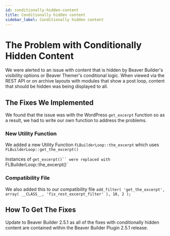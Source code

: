 ```yaml
---
id: conditionally-hidden-content
title: Conditionally hidden content
sidebar_label: Conditionally hidden content
---
```


# The Problem with Conditionally Hidden Content
We were alerted to an issue with content that is hidden by Beaver Builder's visibility options or Beaver Themer's conditional logic. When viewed via the REST API or on archive layouts with modules that show a post loop, content that should be hidden was being displayed to all.

## The Fixes We Implemented

We found that the issue was with the WordPress `get_excerpt` function so as a result, we had to write our own function to address the problems.

### New Utility Function

We added a new Utility Function `FLBuilderLoop::the_excerpt` which uses `FLBuilderLoop::get_the_excerpt()`

Instances of `get_excerpt()`` were replaced with `FLBuilderLoop::the_excerpt()`

### Compatibility File
We also added this to our compatibility file `add_filter( 'get_the_excerpt', array( __CLASS__, 'fix_rest_excerpt_filter' ), 10, 2 );`

## How To Get The Fixes
Update to Beaver Builder 2.5.1 as all of the fixes with conditionally hidden content are contained within the Beaver Builder Plugin 2.5.1 release.
